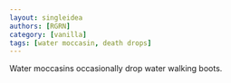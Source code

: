 ```yaml
---
layout: singleidea
authors: [RGRN]
category: [vanilla]
tags: [water moccasin, death drops]
---
```

Water moccasins occasionally drop water walking boots.
